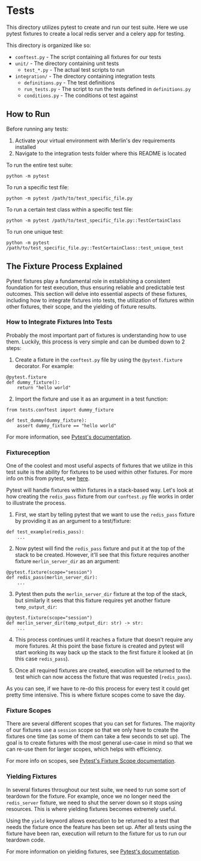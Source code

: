 # Tests

This directory utilizes pytest to create and run our test suite.
Here we use pytest fixtures to create a local redis server and a celery app for testing.

This directory is organized like so:
- `conftest.py` - The script containing all fixtures for our tests
- `unit/` - The directory containing unit tests
    - `test_*.py` - The actual test scripts to run
- `integration/` - The directory containing integration tests
    <!-- - `test_*.py` - The actual test scripts to run -->
    - `definitions.py` - The test definitions
    - `run_tests.py` - The script to run the tests defined in `definitions.py`
    - `conditions.py` - The conditions ot test against

## How to Run

Before running any tests:

1. Activate your virtual environment with Merlin's dev requirements installed
2. Navigate to the integration tests folder where this README is located

To run the entire test suite:

`python -m pytest`

To run a specific test file:

`python -m pytest /path/to/test_specific_file.py`

To run a certain test class within a specific test file:

`python -m pytest /path/to/test_specific_file.py::TestCertainClass`

To run one unique test:

`python -m pytest /path/to/test_specific_file.py::TestCertainClass::test_unique_test`

## The Fixture Process Explained

Pytest fixtures play a fundamental role in establishing a consistent foundation for test execution,
thus ensuring reliable and predictable test outcomes. This section will delve into essential aspects
of these fixtures, including how to integrate fixtures into tests, the utilization of fixtures within other fixtures,
their scope, and the yielding of fixture results.

### How to Integrate Fixtures Into Tests

Probably the most important part of fixtures is understanding how to use them. Luckily, this process is very
simple and can be dumbed down to 2 steps:

1. Create a fixture in the `conftest.py` file by using the `@pytest.fixture` decorator. For example:

```
@pytest.fixture
def dummy_fixture():
    return "hello world"
```

2. Import the fixture and use it as an argument in a test function:

```
from tests.conftest import dummy_fixture

def test_dummy(dummy_fixture):
    assert dummy_fixture == "hello world"
```

For more information, see [Pytest's documentation](https://docs.pytest.org/en/7.1.x/how-to/fixtures.html#how-to-use-fixtures).

### Fixtureception

One of the coolest and most useful aspects of fixtures that we utilize in this test suite is the ability for
fixtures to be used within other fixtures. For more info on this from pytest, see
[here](https://docs.pytest.org/en/7.1.x/how-to/fixtures.html#fixtures-can-request-other-fixtures).

Pytest will handle fixtures within fixtures in a stack-based way. Let's look at how creating the `redis_pass`
fixture from our `conftest.py` file works in order to illustrate the process.
1. First, we start by telling pytest that we want to use the `redis_pass` fixture by providing it as an argument
to a test/fixture:

```
def test_example(redis_pass):
    ...
```

2. Now pytest will find the `redis_pass` fixture and put it at the top of the stack to be created. However,
it'll see that this fixture requires another fixture `merlin_server_dir` as an argument:

```
@pytest.fixture(scope="session")
def redis_pass(merlin_server_dir):
    ...
```

3. Pytest then puts the `merlin_server_dir` fixture at the top of the stack, but similarly it sees that this fixture
requires yet another fixture `temp_output_dir`:

```
@pytest.fixture(scope="session")
def merlin_server_dir(temp_output_dir: str) -> str:
    ...
```

4. This process continues until it reaches a fixture that doesn't require any more fixtures. At this point the base
fixture is created and pytest will start working its way back up the stack to the first fixture it looked at (in this
case `redis_pass`).

5. Once all required fixtures are created, execution will be returned to the test which can now access the fixture
that was requested (`redis_pass`).

As you can see, if we have to re-do this process for every test it could get pretty time intensive. This is where fixture
scopes come to save the day.

### Fixture Scopes

There are several different scopes that you can set for fixtures. The majority of our fixtures use a `session`
scope so that we only have to create the fixtures one time (as some of them can take a few seconds to set up).
The goal is to create fixtures with the most general use-case in mind so that we can re-use them for larger
scopes, which helps with efficiency.

For more info on scopes, see
[Pytest's Fixture Scope documentation](https://docs.pytest.org/en/6.2.x/fixture.html#scope-sharing-fixtures-across-classes-modules-packages-or-session).

### Yielding Fixtures

In several fixtures throughout our test suite, we need to run some sort of teardown for the fixture. For example,
once we no longer need the `redis_server` fixture, we need to shut the server down so it stops using resources.
This is where yielding fixtures becomes extremely useful.

Using the `yield` keyword allows execution to be returned to a test that needs the fixture once the feature has
been set up. After all tests using the fixture have been ran, execution will return to the fixture for us to run
our teardown code.

For more information on yielding fixtures, see [Pytest's documentation](https://docs.pytest.org/en/7.1.x/how-to/fixtures.html#teardown-cleanup-aka-fixture-finalization).